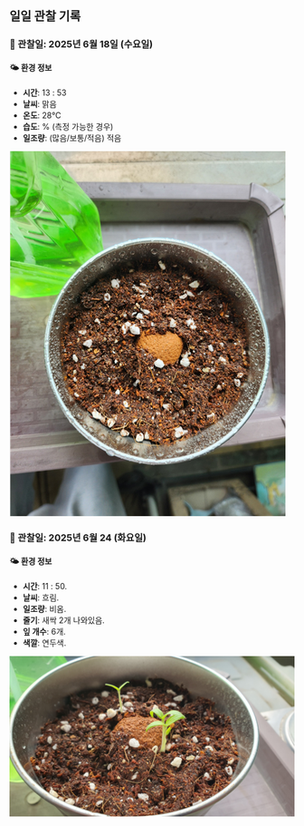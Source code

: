 

## 일일 관찰 기록

### 📅 관찰일: 2025년 6월 18일 (수요일)

#### 🌤️ 환경 정보
- **시간**: 13 : 53
- **날씨**: 맑음
- **온도**: 28℃ 
- **습도**: % (측정 가능한 경우)
- **일조량**: (많음/보통/적음) 적음

![방울토마토 파종](image-1.png)
### 📅 관찰일: 2025년 6월 24 (화요일)

#### 🌤️ 환경 정보
- **시간**: 11 : 50.
- **날씨**: 흐림. 
- **일조량**: 비옴.
- **줄기**: 새싹 2개 나와있음.
- **잎 개수**: 6개.
- **색깔**: 연두색.

<img src="20250624_100301_방울토마토_새싹1개추가.jpg" alt="방울토마토" width="550">